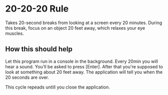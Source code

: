 # 20-20-20 Rule
Takes 20-second breaks from looking at a screen every 20 minutes. 
During this break, focus on an object 20 feet away, which relaxes your eye muscles.

## How this should help
Let this program run in a console in the background.
Every 20min you will hear a sound.
You'll be asked to press [Enter]. 
After that you're supposed to look at something about 20 feet away. 
The application will tell you when the 20 seconds are over.

This cycle repeads untill you close the application.
